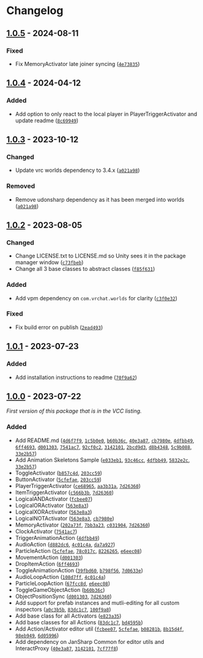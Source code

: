 
# Changelog

## [1.0.5] - 2024-08-11

### Fixed

- Fix MemoryActivator late joiner syncing ([`4e73835`](https://github.com/JanSharp/VRCActionActivatorSystem/commit/4e73835afd095fd67143d704dc71c311e7b48f72))

## [1.0.4] - 2024-04-12

### Added

- Add option to only react to the local player in PlayerTriggerActivator and update readme ([`8c69949`](https://github.com/JanSharp/VRCActionActivatorSystem/commit/8c699495bf8adf541f220e399a090b80ef4b1805))

## [1.0.3] - 2023-10-12

### Changed

- Update vrc worlds dependency to 3.4.x ([`a021a98`](https://github.com/JanSharp/VRCActionActivatorSystem/commit/a021a982137261838e8bdc162b7b2e67678ae9cd))

### Removed

- Remove udonsharp dependency as it has been merged into worlds ([`a021a98`](https://github.com/JanSharp/VRCActionActivatorSystem/commit/a021a982137261838e8bdc162b7b2e67678ae9cd))

## [1.0.2] - 2023-08-05

### Changed

- Change LICENSE.txt to LICENSE.md so Unity sees it in the package manager window ([`c73fbeb`](https://github.com/JanSharp/VRCActionActivatorSystem/commit/c73fbebddecb9e3d5a8594199c409b01e3f74b72))
- Change all 3 base classes to abstract classes ([`f85f631`](https://github.com/JanSharp/VRCActionActivatorSystem/commit/f85f6317b30b364bd0056b5dbc77c91e3cfec498))

### Added

- Add vpm dependency on `com.vrchat.worlds` for clarity ([`c3f0e32`](https://github.com/JanSharp/VRCActionActivatorSystem/commit/c3f0e321f01a233760a83675bb975e3a2b910798))

### Fixed

- Fix build error on publish ([`2ead493`](https://github.com/JanSharp/VRCActionActivatorSystem/commit/2ead4930c1f908f472de5a1667bfd9e853fdfe97))

## [1.0.1] - 2023-07-23

### Added

- Add installation instructions to readme ([`70f9a62`](https://github.com/JanSharp/VRCActionActivatorSystem/commit/70f9a626dfbddce6a956101b4817424dbdd9e510))

## [1.0.0] - 2023-07-22

_First version of this package that is in the VCC listing._

### Added

- Add README.md ([`4d6f7f9`](https://github.com/JanSharp/VRCActionActivatorSystem/commit/4d6f7f9e9cf1473ea2695342d820870169d27fe1), [`1c5b0e0`](https://github.com/JanSharp/VRCActionActivatorSystem/commit/1c5b0e051464e0d247274c7871056b7f16942539), [`b60b36c`](https://github.com/JanSharp/VRCActionActivatorSystem/commit/b60b36c873bdf858b2a326486ba4bda34838c2a0), [`40e3a87`](https://github.com/JanSharp/VRCActionActivatorSystem/commit/40e3a87b0eeb4403beea6575ac6c42480b285bcd), [`cb7980e`](https://github.com/JanSharp/VRCActionActivatorSystem/commit/cb7980e86171b087761e92ce5936d077a19734e6), [`4dfbb49`](https://github.com/JanSharp/VRCActionActivatorSystem/commit/4dfbb491efa55ec4927b8099790ec31226107a54), [`6ff4693`](https://github.com/JanSharp/VRCActionActivatorSystem/commit/6ff4693735fbfe75df3761057a4b108c75a765de), [`d001303`](https://github.com/JanSharp/VRCActionActivatorSystem/commit/d001303135c4af1fa117dc3e091f0e75081bb470), [`7541ac7`](https://github.com/JanSharp/VRCActionActivatorSystem/commit/7541ac7e0cf82ede5ce900f3d29ae939453d5514), [`92cf0c2`](https://github.com/JanSharp/VRCActionActivatorSystem/commit/92cf0c2c5d7c8b3db7a4eb18dda9416b23290dc4), [`3142101`](https://github.com/JanSharp/VRCActionActivatorSystem/commit/31421012683da8967cb47709b011f29dda45ce5c), [`2bcd9d3`](https://github.com/JanSharp/VRCActionActivatorSystem/commit/2bcd9d39976b539e91343678b54d7c174c6c7a36), [`d8b4348`](https://github.com/JanSharp/VRCActionActivatorSystem/commit/d8b43480a7d1e5b1452844deed04a3df8f0651db), [`5c9b088`](https://github.com/JanSharp/VRCActionActivatorSystem/commit/5c9b08851b4b541e6e0fbdb2b56f125220186682), [`33e2b57`](https://github.com/JanSharp/VRCActionActivatorSystem/commit/33e2b57516aefe75642d558688e09ff6be691a63))
- Add Animation Skeletons Sample ([`e033eb1`](https://github.com/JanSharp/VRCActionActivatorSystem/commit/e033eb169d7783b49bd5aed8fb3530b42a0227b6), [`93c46cc`](https://github.com/JanSharp/VRCActionActivatorSystem/commit/93c46cc7b92876e719c36dd5c15fe2284e651a51), [`4dfbb49`](https://github.com/JanSharp/VRCActionActivatorSystem/commit/4dfbb491efa55ec4927b8099790ec31226107a54), [`5832e2c`](https://github.com/JanSharp/VRCActionActivatorSystem/commit/5832e2cbb4da661a20f3ce224cd6756f051d2124), [`33e2b57`](https://github.com/JanSharp/VRCActionActivatorSystem/commit/33e2b57516aefe75642d558688e09ff6be691a63))
- ToggleActivator ([`b857c4d`](https://github.com/JanSharp/VRCActionActivatorSystem/commit/b857c4d7e6351984fbc290a0457fc8c8a2ae44bb), [`203cc59`](https://github.com/JanSharp/VRCActionActivatorSystem/commit/203cc59f2ac1a2aad39094024fec8ebd18ea66fc))
- ButtonActivator ([`5cfefae`](https://github.com/JanSharp/VRCActionActivatorSystem/commit/5cfefaedbb0720bfae24ceeaac5bd27c0bb02e64), [`203cc59`](https://github.com/JanSharp/VRCActionActivatorSystem/commit/203cc59f2ac1a2aad39094024fec8ebd18ea66fc))
- PlayerTriggerActivator ([`ce68965`](https://github.com/JanSharp/VRCActionActivatorSystem/commit/ce689657674315f5d8a37d17915fd2d7e444cc47), [`aa3b31a`](https://github.com/JanSharp/VRCActionActivatorSystem/commit/aa3b31acfdd6fc60c312742c9e26de32bb3f62c1), [`7d26360`](https://github.com/JanSharp/VRCActionActivatorSystem/commit/7d2636019643b65b46b5ebb548b1b2747e0a8a0e))
- ItemTriggerActivator ([`c566b3b`](https://github.com/JanSharp/VRCActionActivatorSystem/commit/c566b3bf149121d92033da269d3c1dfbbf679712), [`7d26360`](https://github.com/JanSharp/VRCActionActivatorSystem/commit/7d2636019643b65b46b5ebb548b1b2747e0a8a0e))
- LogicalANDActivator ([`fcbee07`](https://github.com/JanSharp/VRCActionActivatorSystem/commit/fcbee07a9655952463c22b858d62b1728852db08))
- LogicalORActivator ([`563e8a3`](https://github.com/JanSharp/VRCActionActivatorSystem/commit/563e8a382329cdfc243ed8367552b532bc2f69bc))
- LogicalXORActivator ([`563e8a3`](https://github.com/JanSharp/VRCActionActivatorSystem/commit/563e8a382329cdfc243ed8367552b532bc2f69bc))
- LogicalNOTActivator ([`563e8a3`](https://github.com/JanSharp/VRCActionActivatorSystem/commit/563e8a382329cdfc243ed8367552b532bc2f69bc), [`cb7980e`](https://github.com/JanSharp/VRCActionActivatorSystem/commit/cb7980e86171b087761e92ce5936d077a19734e6))
- MemoryActivator ([`202a73f`](https://github.com/JanSharp/VRCActionActivatorSystem/commit/202a73f787129cde32fba7ab53d65b8748274932), [`7bb3a23`](https://github.com/JanSharp/VRCActionActivatorSystem/commit/7bb3a236e7d73c0a52d114d6f80c38bad592df7a), [`c031904`](https://github.com/JanSharp/VRCActionActivatorSystem/commit/c031904f32824758adf2a91f2c56df784695d97b), [`7d26360`](https://github.com/JanSharp/VRCActionActivatorSystem/commit/7d2636019643b65b46b5ebb548b1b2747e0a8a0e))
- ClockActivator ([`7541ac7`](https://github.com/JanSharp/VRCActionActivatorSystem/commit/7541ac7e0cf82ede5ce900f3d29ae939453d5514))
- TriggerAnimationAction ([`4dfbb49`](https://github.com/JanSharp/VRCActionActivatorSystem/commit/4dfbb491efa55ec4927b8099790ec31226107a54))
- AudioAction ([`d882dc6`](https://github.com/JanSharp/VRCActionActivatorSystem/commit/d882dc65dd7244d0b1e9ca263f573239bedf1520), [`4c01c4a`](https://github.com/JanSharp/VRCActionActivatorSystem/commit/4c01c4a83c728927f061481f6d685cd494e0cc1e), [`da7a927`](https://github.com/JanSharp/VRCActionActivatorSystem/commit/da7a9273ac28363dcf4c58f0ebe7a43e3ff7f578))
- ParticleAction ([`5cfefae`](https://github.com/JanSharp/VRCActionActivatorSystem/commit/5cfefaedbb0720bfae24ceeaac5bd27c0bb02e64), [`78c017c`](https://github.com/JanSharp/VRCActionActivatorSystem/commit/78c017ce9efb835cc39b748cc491aafda3f57ee8), [`8226265`](https://github.com/JanSharp/VRCActionActivatorSystem/commit/8226265650ea3e06a3009b8215efac78b3566534), [`e6eec08`](https://github.com/JanSharp/VRCActionActivatorSystem/commit/e6eec08121a085bad59a9a6461aa37c7f11e2f95))
- MovementAction ([`d001303`](https://github.com/JanSharp/VRCActionActivatorSystem/commit/d001303135c4af1fa117dc3e091f0e75081bb470))
- DropItemAction ([`6ff4693`](https://github.com/JanSharp/VRCActionActivatorSystem/commit/6ff4693735fbfe75df3761057a4b108c75a765de))
- ToggleAnimationAction ([`39fbd60`](https://github.com/JanSharp/VRCActionActivatorSystem/commit/39fbd60f6b788f37bb7f6988f98e22d0ca04b260), [`b798f56`](https://github.com/JanSharp/VRCActionActivatorSystem/commit/b798f566248e90bc5c7bacf0a19e5c35d3adadee), [`7d0633e`](https://github.com/JanSharp/VRCActionActivatorSystem/commit/7d0633edb06d020727bc15a141a3547f75b638ca))
- AudioLoopAction ([`108d7ff`](https://github.com/JanSharp/VRCActionActivatorSystem/commit/108d7ff9bfc17400e52690d96eec13ef877513d4), [`4c01c4a`](https://github.com/JanSharp/VRCActionActivatorSystem/commit/4c01c4a83c728927f061481f6d685cd494e0cc1e))
- ParticleLoopAction ([`67fcc8d`](https://github.com/JanSharp/VRCActionActivatorSystem/commit/67fcc8d18f87be1c257f42fe025448b810e8d79b), [`e6eec08`](https://github.com/JanSharp/VRCActionActivatorSystem/commit/e6eec08121a085bad59a9a6461aa37c7f11e2f95))
- ToggleGameObjectAction ([`b60b36c`](https://github.com/JanSharp/VRCActionActivatorSystem/commit/b60b36c873bdf858b2a326486ba4bda34838c2a0))
- ObjectPositionSync ([`d001303`](https://github.com/JanSharp/VRCActionActivatorSystem/commit/d001303135c4af1fa117dc3e091f0e75081bb470), [`7d26360`](https://github.com/JanSharp/VRCActionActivatorSystem/commit/7d2636019643b65b46b5ebb548b1b2747e0a8a0e))
- Add support for prefab instances and mutli-editing for all custom inspectors ([`a0c3b5b`](https://github.com/JanSharp/VRCActionActivatorSystem/commit/a0c3b5bca8aa03cf8fb80be7522316ed7cdca058), [`83dc1c7`](https://github.com/JanSharp/VRCActionActivatorSystem/commit/83dc1c72e5fea31b03e203c497ec2945ad72d7ae), [`100f9a8`](https://github.com/JanSharp/VRCActionActivatorSystem/commit/100f9a8148f4a88ab5c6d0dda523c04887681f7f))
- Add base class for all Activators ([`e823a35`](https://github.com/JanSharp/VRCActionActivatorSystem/commit/e823a35f62a1a23a2e8464ce932e05451b776d7d))
- Add base classes for all Actions ([`83dc1c7`](https://github.com/JanSharp/VRCActionActivatorSystem/commit/83dc1c72e5fea31b03e203c497ec2945ad72d7ae), [`bd4595b`](https://github.com/JanSharp/VRCActionActivatorSystem/commit/bd4595b5d2ae7f20c240fce2a5d708080b65b459))
- Add Action/Activator editor util ([`fcbee07`](https://github.com/JanSharp/VRCActionActivatorSystem/commit/fcbee07a9655952463c22b858d62b1728852db08), [`5cfefae`](https://github.com/JanSharp/VRCActionActivatorSystem/commit/5cfefaedbb0720bfae24ceeaac5bd27c0bb02e64), [`b08281b`](https://github.com/JanSharp/VRCActionActivatorSystem/commit/b08281b9d942b2ddbc55c192a2b78a21b9a5474b), [`8b15d4f`](https://github.com/JanSharp/VRCActionActivatorSystem/commit/8b15d4fd6aaafc648523c065ef5a083cfc8eb918), [`98eb949`](https://github.com/JanSharp/VRCActionActivatorSystem/commit/98eb9490a5765779f0e6005f9c9f281bb93424ba), [`6d05996`](https://github.com/JanSharp/VRCActionActivatorSystem/commit/6d05996929d96e02e1aa0cdc365cdfc313157350))
- Add dependency on JanSharp Common for editor utils and InteractProxy ([`40e3a87`](https://github.com/JanSharp/VRCActionActivatorSystem/commit/40e3a87b0eeb4403beea6575ac6c42480b285bcd), [`3142101`](https://github.com/JanSharp/VRCActionActivatorSystem/commit/31421012683da8967cb47709b011f29dda45ce5c), [`7cf77f8`](https://github.com/JanSharp/VRCActionActivatorSystem/commit/7cf77f8b40e0b3f5bf29ee03fc18c2f508b20045))

[1.0.5]: https://github.com/JanSharp/VRCActionActivatorSystem/releases/tag/v1.0.5
[1.0.4]: https://github.com/JanSharp/VRCActionActivatorSystem/releases/tag/v1.0.4
[1.0.3]: https://github.com/JanSharp/VRCActionActivatorSystem/releases/tag/v1.0.3
[1.0.2]: https://github.com/JanSharp/VRCActionActivatorSystem/releases/tag/v1.0.2
[1.0.1]: https://github.com/JanSharp/VRCActionActivatorSystem/releases/tag/v1.0.1
[1.0.0]: https://github.com/JanSharp/VRCActionActivatorSystem/releases/tag/v1.0.0
